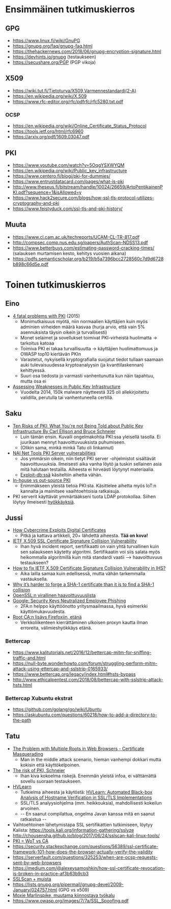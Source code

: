 # Ensimmäinen tutkimuskierros
## GPG
* https://www.linux.fi/wiki/GnuPG  
* https://gnupg.org/faq/gnupg-faq.html  
* https://thehackernews.com/2018/06/gnupg-encryption-signature.html  
* https://devhints.io/gnupg (testaukseen)  
* https://secushare.org/PGP (PGP vikoja)  

## X509  
* https://wiki.tut.fi/Tietoturva/X509,Varmennestandardi(2-A)  
* https://en.wikipedia.org/wiki/X.509  
* https://www.rfc-editor.org/rfc/pdfrfc/rfc5280.txt.pdf  

### OCSP
* https://en.wikipedia.org/wiki/Online_Certificate_Status_Protocol  
* https://tools.ietf.org/html/rfc6960
* https://arxiv.org/pdf/1609.03047.pdf

## PKI  
* https://www.youtube.com/watch?v=5OqgYSXWYQM  
* https://en.wikipedia.org/wiki/Public_key_infrastructure  
* https://www.centero.fi/blogi/pki-for-dummies/  
* https://www.entrustdatacard.com/pages/what-is-pki  
* http://www.theseus.fi/bitstream/handle/10024/26659/ArtoPentikainenPKI.pdf?sequence=1&isAllowed=y
* https://www.hack2secure.com/blogs/how-ssl-tls-protocol-utilizes-cryptography-and-pki  
* https://www.feistyduck.com/ssl-tls-and-pki-history/

## Muuta
* https://www.cl.cam.ac.uk/techreports/UCAM-CL-TR-817.pdf  
* http://compsec.comp.nus.edu.sg/papers/AuthScan-NDSS13.pdf  
* https://www.betterbuys.com/estimating-password-cracking-times/ (salauksen murtamisen kesto, kehitys vuosien aikana)  
* https://pdfs.semanticscholar.org/b219/b5a7396bcc2728560c7d9d6728b898c66d5e.pdf

# Toinen tutkimuskierros
## Eino
* [4 fatal problems with PKI](https://www.csoonline.com/article/2942072/security/4-fatal-problems-with-pki.html) (2015)
  * Monimutkaisuus myötä, niin normaalien käyttäjien kuin myös adminien virheiden määrä kasvaa (hurja arvio, että vain 5% asennuksista täysin oikein ja turvallisesti)
  * Monet selaimet ja sovellukset toimivat PKI-virheistä huolimatta -> tarkoitus katoaa
  * Toimiva PKI ei takaa turvallisuutta -> käyttäjien huolimattomuus ja OWASP top10 kiertävän PKIn
  * Varastetut, nykyisellä kryptografialla suojatut tiedot tullaan saamaan auki tulevaisuudessa kryptoanalyysin (ja kvanttilaskennan) kehittyessä.
  * Suuri osa tiedosta jo varmasti vanhentunutta kun näin tapahtuu, mutta osa ei
* [Assessing Weaknesses in Public Key Infrastructure](https://threatpost.com/assessing-weaknesses-in-public-key-infrastructure/128793/)
  * Vuodelta 2014, 150k malware näytteestä 325 oli allekirjoitettu validilla, perutulla tai vanhentuneella certillä.

## Saku 
* [Ten Risks of PKI: What You're not Being Told about Public Key Infrastructure By Carl Ellison and Bruce Schneier](https://www.schneier.com/academic/paperfiles/paper-pki-ft.txt)  
  * Luin tämän ensin. Kuvaili ongelmakohtia PKI:ssa yleisellä tasolla. Ei juurikaan mennyt haavoittuvuuksista puhumiseen.
  * (Olikin sama, minkä minkä Tatu oli linkannut)  
* [NAI Net Tools PKI Server vulnerabilities](https://www.secureauth.com/labs/advisories/nai-net-tools-pki-server-vulnerabilities)
  * Jos ymmärsin oikein, niin tietyt PKI server -ohjelmistot sisältävät haavoittuvuuksia. Ilmeisesti aika vanha löytö  ja tuskin sellainen asia mitä halutaan testailla. Aiheesta ei hirveästi löytynyt materiaalia.
  * [Exploit-db:ssä](https://www.exploit-db.com/exploits/20134/) käsiteltiin aihetta vähän.
* [In-house vs out-source PKI](https://techbeacon.com/managed-pki-certificates-securing-internet-things)
  * Enimmäkseen yleistä tietoa PKI:sta. Käsittelee aihetta myös IoT:n kannalta ja mainitsee vaaihtoehtoisia ratkaisuja.
* PKI serverit käyttävät ymmärtääkseni tuota LDAP protokollaa. Siihen löytyy ilmeisesti [hyökkäyksiä](http://projects.webappsec.org/w/page/13246947/LDAP%20Injection).

## Jussi
* [How Cybercrime Exploits Digital Certificates](https://resources.infosecinstitute.com/cybercrime-exploits-digital-certificates/)  
  * Pitkä ja kattava artikkeli, 20+ lähdettä aiheesta. **Tää on kova!**
* [IETF X.509 SSL Certificate Signature Collision Vulnerability](https://social.technet.microsoft.com/Forums/windowsserver/en-US/b18610bb-02cf-471d-8d09-7724a75bd027/ietf-x509-ssl-certificate-signature-collision-vulnerability)  
  * Ihan hyvä incident report, sertifikaatti on vain yhtä turvallinen kuin sen salaukseen käytetty algoritmi. Sertifikaatin voi siis salata myös heikommalla algoritmillä kuin mitä standardi vaatii --> haavoittuvuus testaukseen?
* [How to fix IETF X.509 Certificate Signature Collision Vulnerability in IHS?](https://developer.ibm.com/answers/questions/245843/how-to-fix-ietf-x509-certificate-signature-collisi/)  
  * Aika lailla samaa kuin edellisessä, mutta vähän tarkemmalla vastauksella.
* [Why it’s harder to forge a SHA-1 certificate than it is to find a SHA-1 collision](https://blog.cloudflare.com/why-its-harder-to-forge-a-sha-1-certificate-than-it-is-to-find-a-sha-1-collision/)
* [OpenSSL:n virallinen haavoittuvuuslista](https://www.openssl.org/news/vulnerabilities.html)
* [Google: Security Keys Neutralized Employee Phishing](https://krebsonsecurity.com/2018/07/google-security-keys-neutralized-employee-phishing/)  
  * 2FA:n helppo käyttöönotto yritysmaailmassa, hyvä esimerkki käyttömukavuudesta.
* [Root CA:n lisäys Firefoxiin, etänä](https://developer.mozilla.org/en-US/docs/Mozilla/Projects/NSS)  
  * Verkkoliikenteen kierrättäminen ulkoisen proxyn kautta ilman erroreita, välimieshyökkäys etänä.

### Bettercap
* https://www.kalitutorials.net/2016/12/bettercap-mitm-for-sniffing-traffic-and.html
* https://null-byte.wonderhowto.com/forum/struggling-perform-mitm-attack-using-ettercap-and-sslstrip-0165933/
* https://www.bettercap.org/legacy/index.html#hsts-bypass
* http://www.ethicalpentest.com/2018/08/bettercap-with-sslstrip-attack-hsts.html

### Bettercap Xubuntu ekstrat
* https://github.com/golang/go/wiki/Ubuntu
* https://askubuntu.com/questions/60218/how-to-add-a-directory-to-the-path

## Tatu
* [The Problem with Multiple Roots in Web Browsers - Certificate Masquerading](http://profsandhu.com/cs5323_s17/Hayes98.pdf)
  * Man in the middle attack scenario, hieman vanhempi dokkari mutta kokisin että käyttökelpoinen.
* [The risk of PKI, Schneier](https://www.schneier.com/academic/paperfiles/paper-pki-ft.txt)
  * Ihan kiva kokoelma riskejä. Enemmän yleistä infoa, ei välttämättä sovellu suoraan testaukseen.
* [HVLearn](https://github.com/HVLearn/HVLearn)
  * Tutkielma aiheesta ja käytöstä: [HVLearn: Automated Black-box Analysis of Hostname Verification in SSL/TLS Implementations](https://www.computer.org/csdl/proceedings/sp/2017/5533/00/07958596.pdf)
  * SSL/TLS analyysiohjelma (mm. heikkouksia), mahdollisesti kokeilun arvoinen.
  * -- En saanut compilattua, ongelma Javan kanssa mitä en saanut ratkaistua --
* Vaihtoehtoinen lähetymistapa SSL sertifikattien tutkimiseen, löytyy Kalista: https://tools.kali.org/information-gathering/sslyze
* http://chousensha.github.io/blog/2017/06/24/sslscan-kali-linux-tools/
* [PKI = WoT vs CA](https://andrewgdotcom.wordpress.com/2014/11/13/wot-ca/)
* https://security.stackexchange.com/questions/56389/ssl-certificate-framework-101-how-does-the-browser-actually-verify-the-validity
* https://serverfault.com/questions/325253/when-are-ocsp-requests-sent-by-web-browsers
* https://medium.com/@alexeysamoshkin/how-ssl-certificate-revocation-is-broken-in-practice-af3b63b9cb3
* [SSLScan + muista](https://www.hackeroyale.com/hack-ssl-sites-using-sslscan/)
* https://lists.gnupg.org/pipermail/gnupg-devel/2009-January/024757.html  (GPG vs x509)
* [Moxie Marlinspike, muutama kiinnostava työkalu](https://moxie.org/)
* https://www.owasp.org/images/7/7a/SSL_Spoofing.pdf